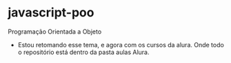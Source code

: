 # javascript-poo

Programação Orientada a Objeto 

* Estou retomando esse tema, e agora com os cursos da alura. Onde todo o repositório está dentro da pasta aulas Alura.
